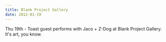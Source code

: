 ```yaml
---
title: Blank Project Gallery
date: 2012-01-19
---
```


Thu 19th - Toast guest performs with Jaco + Z-Dog at Blank Project Gallery. It's art, you know.
